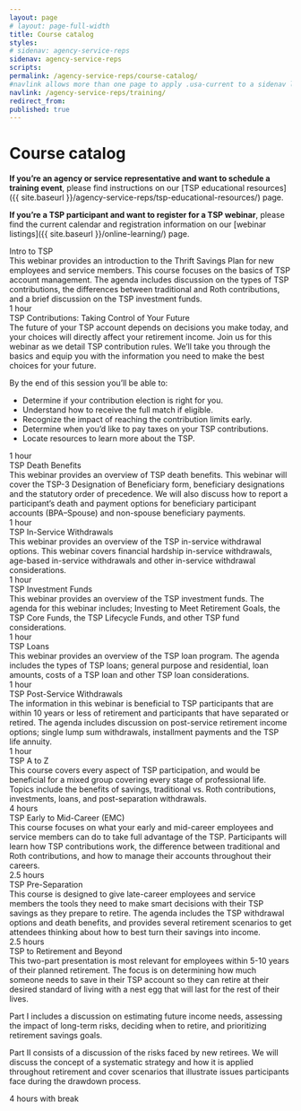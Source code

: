 ```yaml
---
layout: page
# layout: page-full-width
title: Course catalog
styles:
# sidenav: agency-service-reps
sidenav: agency-service-reps
scripts:
permalink: /agency-service-reps/course-catalog/
#navlink allows more than one page to apply .usa-current to a sidenav link
navlink: /agency-service-reps/training/
redirect_from:
published: true
---
```


# Course catalog

**If you’re an agency or service representative and want to schedule a training event**, please find instructions on our [TSP educational resources]({{ site.baseurl }}/agency-service-reps/tsp-educational-resources/) page.

**If you’re a TSP participant and want to register for a TSP webinar**, please find the current calendar and registration information on our [webinar listings]({{ site.baseurl }}/online-learning/) page.


<section class="course-catalog">
<!-- Intro to TSP -->
<a name="intro-to-tsp"></a>
<div class="grid-container">
  <div class="course">Intro to TSP</div>
  <div class="description" markdown="1">
  This webinar provides an introduction to the Thrift Savings Plan for new employees and service members. This course focuses on the basics of TSP account management. The agenda includes discussion on the types of TSP contributions, the differences between traditional and Roth contributions, and a brief discussion on the TSP investment funds.
  </div>
  <div class="duration">1 hour</div>

</div>
<!-- TSP Contributions -->
<a name="tsp-contributions"></a>
<div class="grid-container">
  <div class="course">TSP Contributions: Taking Control of Your Future</div>
  <div class="description" markdown="1">
  The future of your TSP account depends on decisions you make today, and your choices will directly affect your retirement income. Join us for this webinar as we detail TSP contribution rules. We’ll take you through the basics and equip you with the information you need to make the best choices for your future.

  By the end of this session you’ll be able to:

  - Determine if your contribution election is right for you.
  - Understand how to receive the full match if eligible.
  - Recognize the impact of reaching the contribution limits early.
  - Determine when you’d like to pay taxes on your TSP contributions.
  - Locate resources to learn more about the TSP.

  </div>
  <div class="duration">1 hour</div>

</div>
<!-- TSP Death Benefits -->
<a name="tsp-death-benefits"></a>
<div class="grid-container">
  <div class="course">TSP Death Benefits</div>
  <div class="description" markdown="1">
  This webinar provides an overview of TSP death benefits. This webinar will cover the TSP-3 Designation of Beneficiary form, beneficiary designations and the statutory order of precedence. We will also discuss how to report a participant’s death and payment options for beneficiary participant accounts (BPA–Spouse) and non-spouse beneficiary payments.
  </div>
  <div class="duration">1 hour</div>

</div>
<!-- TSP In-Service Withdrawals -->
<a name="tsp-in-service-withdrawals"></a>
<div class="grid-container">
  <div class="course">TSP In-Service Withdrawals</div>
  <div class="description" markdown="1">
  This webinar provides an overview of the TSP in-service withdrawal options. This webinar covers financial hardship in-service withdrawals, age-based in-service withdrawals and other in-service withdrawal considerations.
  </div>
  <div class="duration">1 hour</div>

</div>
<!-- TSP Investment Funds -->
<a name="tsp-investment-funds"></a>
<div class="grid-container">
  <div class="course">TSP Investment Funds</div>
  <div class="description" markdown="1">
  This webinar provides an overview of the TSP investment funds. The agenda for this webinar includes; Investing to Meet Retirement Goals, the TSP Core Funds, the TSP Lifecycle Funds, and other TSP fund considerations.
  </div>
  <div class="duration">1 hour</div>

</div>
<!-- TSP Loans -->
<a name="tsp-loans"></a>
<div class="grid-container">
  <div class="course">TSP Loans</div>
  <div class="description" markdown="1">
  This webinar provides an overview of the TSP loan program. The agenda includes the types of TSP loans; general purpose and residential, loan amounts, costs of a TSP loan and other TSP loan considerations.
  </div>
  <div class="duration">1 hour</div>

</div>
<!-- TSP Post-Service Withdrawals -->
<a name="tsp-post-service-withdrawals"></a>
<div class="grid-container">
  <div class="course">TSP Post-Service Withdrawals</div>
  <div class="description" markdown="1">
  The information in this webinar is beneficial to TSP participants that are within 10 years or less of retirement and participants that have separated or retired. The agenda includes discussion on post-service retirement income options; single lump sum withdrawals, installment payments and the TSP life annuity.
  </div>
  <div class="duration">1 hour</div>

</div>
<!-- TSP A-to-Z  -->
<a name="tsp-a-to-z"></a>
<div class="grid-container">
  <div class="course">TSP A to Z</div>
  <div class="description" markdown="1">
  This course covers every aspect of TSP participation, and would be beneficial for a mixed group covering every stage of professional life. Topics include the benefits of savings, traditional vs. Roth contributions, investments, loans, and post-separation withdrawals.
  </div>
  <div class="duration">4 hours</div>

</div>
<!-- TSP Early to Mid-Career (EMC) -->
<a name="tsp-early-to-mid-career"></a>
<div class="grid-container">
  <div class="course">TSP Early to Mid-Career (EMC)</div>
  <div class="description" markdown="1">
  This course focuses on what your early and mid-career employees and service members can do to take full advantage of the TSP. Participants will learn how TSP contributions work, the difference between traditional and Roth contributions, and how to manage their accounts throughout their careers.
  </div>
  <div class="duration">2.5 hours</div>

</div>
<!-- TSP Pre-Separation -->
<a name="tsp-pre-separation"></a>
<div class="grid-container">
  <div class="course">TSP Pre-Separation</div>
  <div class="description" markdown="1">
  This course is designed to give late-career employees and service members the tools they need to make smart decisions with their TSP savings as they prepare to retire. The agenda includes the TSP withdrawal options and death benefits, and provides several retirement scenarios to get attendees thinking about how to best turn their savings into income.
  </div>
  <div class="duration">2.5 hours</div>

</div>
<!-- TSP to Retirement and Beyond -->
<a name="tsp-to-retirement-and-beyond"></a>
<div class="grid-container">
  <div class="course">TSP to Retirement and Beyond</div>
  <div class="description" markdown="1">
  This two-part presentation is most relevant for employees within 5-10 years of their planned retirement. The focus is on determining how much someone needs to save in their TSP account so they can retire at their desired standard of living with a nest egg that will last for the rest of their lives.

  Part I includes a discussion on estimating future income needs, assessing the impact of long-term risks, deciding when to retire, and prioritizing retirement savings goals.

  Part II consists of a discussion of the risks faced by new retirees. We will discuss the concept of a systematic strategy and how it is applied throughout retirement and cover scenarios that illustrate issues participants face during the drawdown process.
  </div>
  <div class="duration">4 hours with break</div>

</div>
</section>

<!-- CONTENT END -->
